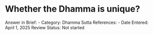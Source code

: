 # Whether the Dhamma is unique?

Answer in Brief: -
 Category: Dhamma
Sutta References: -
Date Entered: April 1, 2025
Review Status: Not started
